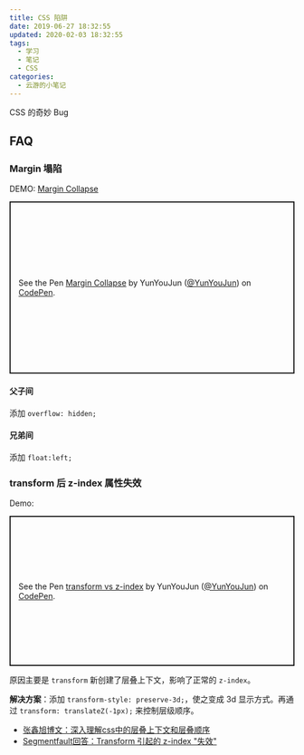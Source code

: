 ```yaml
---
title: CSS 陷阱
date: 2019-06-27 18:32:55
updated: 2020-02-03 18:32:55
tags:
  - 学习
  - 笔记
  - CSS
categories:
  - 云游的小笔记
---
```


CSS 的奇妙 Bug

<!-- more -->

<!-- for codepen -->
<script async src="https://static.codepen.io/assets/embed/ei.js"></script>

## FAQ

### Margin 塌陷

DEMO: [Margin Collapse](https://codepen.io/YunYouJun/pen/WqXGpo)

<p class="codepen" data-height="304" data-theme-id="0" data-default-tab="css,result" data-user="YunYouJun" data-slug-hash="WqXGpo" style="height: 304px; box-sizing: border-box; display: flex; align-items: center; justify-content: center; border: 2px solid; margin: 1em 0; padding: 1em;" data-pen-title="Margin Collapse">
  <span>See the Pen <a href="https://codepen.io/YunYouJun/pen/WqXGpo/">
  Margin Collapse</a> by YunYouJun (<a href="https://codepen.io/YunYouJun">@YunYouJun</a>)
  on <a href="https://codepen.io">CodePen</a>.</span>
</p>

#### 父子间

添加 `overflow: hidden;`

#### 兄弟间

添加 `float:left;`

### transform 后 z-index 属性失效

Demo:

<p class="codepen" data-height="265" data-theme-id="default" data-default-tab="css,result" data-user="YunYouJun" data-slug-hash="PowMQjP" style="height: 265px; box-sizing: border-box; display: flex; align-items: center; justify-content: center; border: 2px solid; margin: 1em 0; padding: 1em;" data-pen-title="transform vs z-index">
  <span>See the Pen <a href="https://codepen.io/YunYouJun/pen/PowMQjP">
  transform vs z-index</a> by YunYouJun (<a href="https://codepen.io/YunYouJun">@YunYouJun</a>)
  on <a href="https://codepen.io">CodePen</a>.</span>
</p>

原因主要是 `transform` 新创建了层叠上下文，影响了正常的 `z-index`。

**解决方案**：添加 `transform-style: preserve-3d;`，使之变成 3d 显示方式。再通过 `transform: translateZ(-1px);` 来控制层级顺序。

- [张鑫旭博文：深入理解css中的层叠上下文和层叠顺序](https://link.jianshu.com/?t=http://www.zhangxinxu.com/wordpress/2016/01/understand-css-stacking-context-order-z-index/)
- [Segmentfault回答：Transform 引起的 z-index "失效"](https://link.jianshu.com/?t=https://segmentfault.com/q/1010000002480824)
